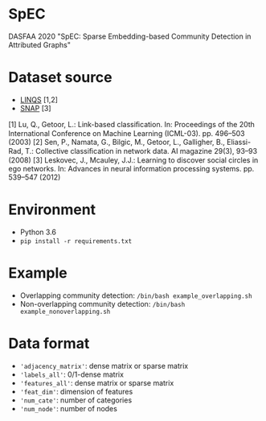 # SpEC
DASFAA 2020 "SpEC: Sparse Embedding-based Community Detection in Attributed Graphs"

# Dataset source
+ [LINQS](https://linqs.soe.ucsc.edu/data) [1,2]
+ [SNAP](http://snap.stanford.edu/data/index.html) [3]

[1] Lu, Q., Getoor, L.: Link-based classiﬁcation. In: Proceedings of the 20th International Conference on Machine Learning (ICML-03). pp. 496–503 (2003)
[2] Sen, P., Namata, G., Bilgic, M., Getoor, L., Galligher, B., Eliassi-Rad, T.: Collective classiﬁcation in network data. AI magazine 29(3), 93–93 (2008)
[3] Leskovec, J., Mcauley, J.J.: Learning to discover social circles in ego networks. In: Advances in neural information processing systems. pp. 539–547 (2012)

# Environment
+ Python 3.6
+ `pip install -r requirements.txt`

# Example
+ Overlapping community detection: `/bin/bash example_overlapping.sh`
+ Non-overlapping community detection: `/bin/bash example_nonoverlapping.sh`

# Data format
+ `'adjacency_matrix'`: dense matrix or sparse matrix
+ `'labels_all'`: 0/1-dense matrix
+ `'features_all'`: dense matrix or sparse matrix
+ `'feat_dim'`: dimension of features
+ `'num_cate'`: number of categories
+ `'num_node'`: number of nodes
